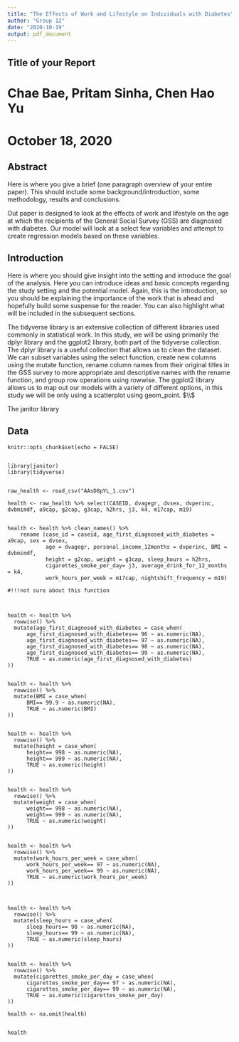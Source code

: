 ```yaml
---
title: "The Effects of Work and Lifestyle on Individuals with Diabetes"
author: "Group 12"
date: "2020-10-19"
output: pdf_document
---
```



## Title of your Report

# Chae Bae, Pritam Sinha, Chen Hao Yu
# October 18, 2020


## Abstract

Here is where you give a brief (one paragraph overview of your entire paper). This should include some background/introduction, some methodology, results and conclusions.

Out paper is designed to look at the effects of work and lifestyle on the age at which the recipients of the General Social Survey (GSS) are diagnosed with diabetes. Our model will look at a select few variables and attempt to create regression models based on these variables.

## Introduction

Here is where you should give insight into the setting and introduce the goal of the analysis. Here you can introduce ideas and basic concepts regarding the study setting and the potential model. Again, this is the introduction, so you should be explaining the importance of the work that is ahead and hopefully build some suspense for the reader. You can also highlight what will be included in the subsequent sections.

The tidyverse library is an extensive collection of different libraries used commonly in statistical work. In this study, we will be using primarily the dplyr library and the ggplot2 library, both part of the tidyverse collection. The dplyr library is a useful collection that allows us to clean the dataset. We can subset variables using the select function, create new columns using the mutate function, rename column names from their original titles in the GSS survey to more appropriate and descriptive names with the rename function, and group row operations using rowwise. The ggplot2 library allows us to map out our models with a variety of different options, in this study we will be only using a scatterplot using geom_point. $\\$

The janitor library


## Data

```{r setup, include=FALSE}
knitr::opts_chunk$set(echo = FALSE)


library(janitor)
library(tidyverse)

```


```{r read data}

raw_health <- read_csv("AAsD8pYL_1.csv")

```


```{r}
health <- raw_health %>% select(CASEID, dvagegr, dvsex, dvperinc, dvbmimdf, a9cap, g2cap, g3cap, h2hrs, j3, k4, m17cap, m19) 


health <- health %>% clean_names() %>% 
    rename (case_id = caseid, age_first_diagnosed_with_diabetes = a9cap, sex = dvsex,  
            age = dvagegr, personal_income_12months = dvperinc, BMI = dvbmimdf, 
            height = g2cap, weight = g3cap, sleep_hours = h2hrs, 
            cigarettes_smoke_per_day= j3, average_drink_for_12_months = k4, 
            work_hours_per_week = m17cap, nightshift_frequency = m19)

#!!!not sure about this function



health <- health %>% 
  rowwise() %>% 
  mutate(age_first_diagnosed_with_diabetes = case_when(
      age_first_diagnosed_with_diabetes== 96 ~ as.numeric(NA),
      age_first_diagnosed_with_diabetes== 97 ~ as.numeric(NA),
      age_first_diagnosed_with_diabetes== 98 ~ as.numeric(NA),
      age_first_diagnosed_with_diabetes== 99 ~ as.numeric(NA),
      TRUE ~ as.numeric(age_first_diagnosed_with_diabetes)
))


health <- health %>% 
  rowwise() %>% 
  mutate(BMI = case_when(
      BMI== 99.9 ~ as.numeric(NA),
      TRUE ~ as.numeric(BMI)
))


health <- health %>% 
  rowwise() %>% 
  mutate(height = case_when(
      height== 998 ~ as.numeric(NA),
      height== 999 ~ as.numeric(NA),
      TRUE ~ as.numeric(height)
))


health <- health %>% 
  rowwise() %>% 
  mutate(weight = case_when(
      weight== 998 ~ as.numeric(NA),
      weight== 999 ~ as.numeric(NA),
      TRUE ~ as.numeric(weight)
))


health <- health %>% 
  rowwise() %>% 
  mutate(work_hours_per_week = case_when(
      work_hours_per_week== 97 ~ as.numeric(NA),
      work_hours_per_week== 99 ~ as.numeric(NA),
      TRUE ~ as.numeric(work_hours_per_week)
))



health <- health %>% 
  rowwise() %>% 
  mutate(sleep_hours = case_when(
      sleep_hours== 98 ~ as.numeric(NA),
      sleep_hours== 99 ~ as.numeric(NA),
      TRUE ~ as.numeric(sleep_hours)
))


health <- health %>% 
  rowwise() %>% 
  mutate(cigarettes_smoke_per_day = case_when(
      cigarettes_smoke_per_day== 97 ~ as.numeric(NA),
      cigarettes_smoke_per_day== 99 ~ as.numeric(NA),
      TRUE ~ as.numeric(cigarettes_smoke_per_day)
))

health <- na.omit(health)


health



```